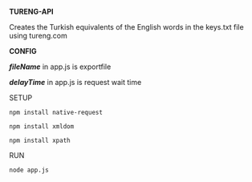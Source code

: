 **TURENG-API**

Creates the Turkish equivalents of the English words in the keys.txt file using tureng.com

**CONFIG**


***fileName*** in app.js is exportfile

***delayTime*** in app.js is request wait time


SETUP

`npm install native-request`

`npm install xmldom`

`npm install xpath`


RUN

 `node app.js`
